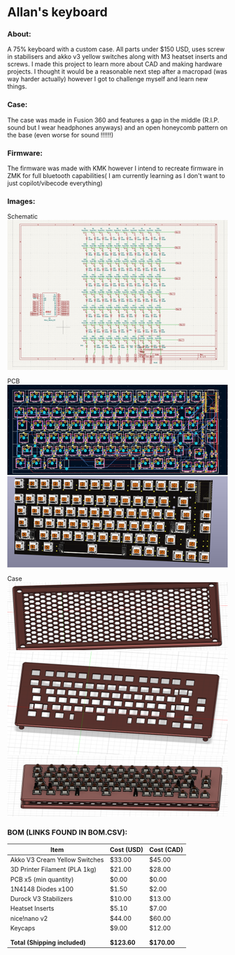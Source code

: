 
# Allan's keyboard
### About:
A 75% keyboard with a custom case. All parts under $150 USD, uses screw in stabilisers and akko v3 yellow switches along with M3 heatset inserts and screws. I made this project to learn more about CAD and making hardware projects. I thought it would be a reasonable next step after a macropad (was way harder actually) however I got to challenge myself and learn new things. 


### Case:

The case was made in Fusion 360 and features a gap in the middle (R.I.P. sound but I wear headphones anyways) and an open honeycomb pattern on the base (even worse for sound !!!!!!)

### Firmware:

The firmware was made with KMK however I intend to recreate firmware in ZMK for full bluetooth capabilities( I am currently learning as I don't want to just copilot/vibecode everything)


### Images:

Schematic
![schematic](./images/newschematic.png)

PCB
![pcb](./images/pcbfinal.png)
![pcb](./images/3dpcb1.png)

Case
![case](./images/casebottom.png)
![case](./images/casetop.png)
![case](./images/casetopview.png)


### BOM (LINKS FOUND IN BOM.CSV):
| Item                          | Cost (USD)   | Cost (CAD)   | 
| ----------------------------- | ------------ | ------------ |
| Akko V3 Cream Yellow Switches | \$33.00      | \$45.00      |
| 3D Printer Filament (PLA 1kg) | \$21.00      | \$28.00      |
| PCB x5 (min quantity)         | \$0.00       | \$0.00       |
| 1N4148 Diodes x100            | \$1.50       | \$2.00       |
| Durock V3 Stabilizers         | \$10.00      | \$13.00      |
| Heatset Inserts               | \$5.10       | \$7.00       |
| nice!nano v2                  | \$44.00      | \$60.00      |
| Keycaps                       | \$9.00       | \$12.00      |
|                               |              |              |
|                               |              |              |
| **Total (Shipping included)** | **\$123.60** | **\$170.00** |